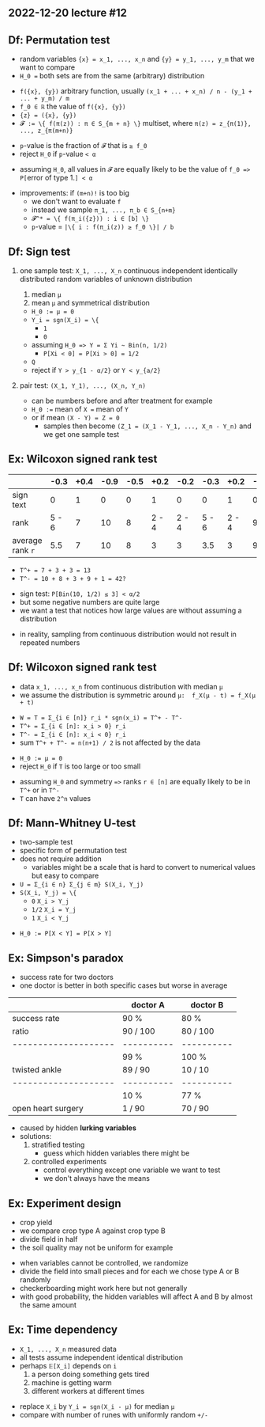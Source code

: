 2022-12-20
lecture #12
-----------



Df: Permutation test
--------------------
- random variables `{x} = x_1, ..., x_n` and `{y} = y_1, ..., y_m` that we want to compare
- `H_0 =` both sets are from the same (arbitrary) distribution

+ `f({x}, {y})` arbitrary function, usually `(x_1 + ... + x_n) / n - (y_1 + ... + y_m) / m`
+ `f_0 ∈ ℝ` the value of `f({x}, {y})`
+ `{z} = ({x}, {y})`
+ `𝓕 := \{ f(π(z)) : π ∈ S_{m + n} \}` multiset, where `π(z) = z_{π(1)}, ..., z_{π(m+n)}`

- `p`-value is the fraction of `𝓕` that is `≥ f_0`
- reject `H_0` if `p`-value `< α`

+ assuming `H_0`, all values in `𝓕` are equally likely to be the value of `f_0 => P[`error of type 1.`] < α`

- improvements: if `(m+n)!` is too big
	- we don't want to evaluate `f`
	- instead we sample `π_1, ..., π_b ∈ S_{n+m}`
	- `𝓕^* = \{ f(π_i({z})) : i ∈ [b] \}`
	- `p`-value = `|\{ i : f(π_i(z)) ≥ f_0 \}| / b`


Df: Sign test
-------------
1. one sample test: `X_1, ..., X_n` continuous independent identically distributed random variables of unknown distribution
	1. median `μ`
	2. mean `μ` and symmetrical distribution
	
	- `H_0 := μ = 0`
	- `Y_i = sgn(X_i) = \{`
		+ `1`
		+ `0`
	- assuming `H_0 => Y = Σ Yi ~ Bin(n, 1/2)`
		+ `P[Xi < 0] = P[Xi > 0] = 1/2`
		
	+ `Q`
	+ reject if `Y > y_{1 - α/2}` or `Y < y_{a/2}`

2. pair test: `(X_1, Y_1), ..., (X_n, Y_n)`
	- can be numbers before and after treatment for example

	+ `H_0 :=` mean of `X =` mean of `Y`
	+ or if mean `(X - Y) = Z = 0`
		+ samples then become `(Z_1 = (X_1 - Y_1, ..., X_n - Y_n)` and we get one sample test


Ex: Wilcoxon signed rank test
-----------------------------
|                  | -0.3  | +0.4 | -0.9 | -0.5 | +0.2 | -0.2 | -0.3 | +0.2 | -0.6 | -0.1 |
|------------------|-------|---|---|---|---|---|---|---|---|---|
| sign text        |   0   | 1 | 0 | 0 | 1 | 0 | 0 | 1 | 0 | 0 |
| rank             | 5 - 6 | 7  | 10 | 8 | 2 - 4 | 2 - 4 | 5 - 6 | 2 - 4 | 9 | 1 |
| average rank `r` |  5.5  | 7 | 10 | 8 | 3 | 3 | 3.5 | 3 | 9 | 1 |

+ `T^+ = 7 + 3 + 3 = 13`
+ `T^- = 10 + 8 + 3 + 9 + 1 = 42?`

- sign test: `P[Bin(10, 1/2) ≤ 3] < α/2`
- but some negative numbers are quite large
- we want a test that notices how large values are without assuming a distribution

+ in reality, sampling from continuous distribution would not result in repeated numbers


Df: Wilcoxon signed rank test
-----------------------------
- data `x_1, ..., x_n` from continuous distribution with median `μ`
- we assume the distribution is symmetric around `μ:  f_X(μ - t) = f_X(μ + t)`

+ `W = T = Σ_{i ∈ [n]} r_i * sgn(x_i) = T^+ - T^-`
+ `T^+ = Σ_{i ∈ [n]: x_i > 0} r_i`
+ `T^- = Σ_{i ∈ [n]: x_i < 0} r_i`
+ sum `T^+ + T^- = n(n+1) / 2` is not affected by the data

- `H_0 := μ = 0`
- reject `H_0` if `T` is too large or too small

+ assuming `H_0` and symmetry `=>` ranks `r ∈ [n]` are equally likely to be in `T^+` or in `T^-`
+ `T` can have `2^n` values


Df: Mann-Whitney U-test
-----------------------
- two-sample test
- specific form of permutation test
- does not require addition
	- variables might be a scale that is hard to convert to numerical values but easy to compare
- `U = Σ_{i ∈ n} Σ_{j ∈ m} S(X_i, Y_j)`
- `S(X_i, Y_j) = \{`
	- `0` 		`X_i > Y_j`
	- `1/2` 	`X_i = Y_j`
	- `1` 		`X_i < Y_j`
	
+ `H_0 := P[X < Y] = P[X > Y]`


Ex: Simpson's paradox
---------------------
- success rate for two doctors
- one doctor is better in both specific cases but worse in average

|                    | doctor A | doctor B |
|--------------------|----------|----------|
| success rate       |   90 %   |   80 %   |
| ratio              | 90 / 100 | 80 / 100 |
|--------------------|----------|----------|
|                    |   99 %   |  100 %   |
| twisted ankle      | 89 / 90  | 10 / 10  |
|--------------------|----------|----------|
|                    |   10 %   |   77 %   |
| open heart surgery |  1 / 90  | 70 / 90  |


- caused by hidden **lurking variables**
- solutions:
	1. stratified testing
		- guess which hidden variables there might be
	2. controlled experiments
		- control everything except one variable we want to test
		- we don't always have the means
		

Ex: Experiment design
---------------------
- crop yield
- we compare crop type A against crop type B
- divide field in half
- the soil quality may not be uniform for example

+ when variables cannot be controlled, we randomize
+ divide the field into small pieces and for each we chose type A or B randomly
+ checkerboarding might work here but not generally
+ with good probability, the hidden variables will affect A and B by almost the same amount


Ex: Time dependency
-------------------
- `X_1, ..., X_n` measured data
- all tests assume independent identical distribution
- perhaps `𝔼[X_i]` depends on `i`
	1. a person doing something gets tired
	2. machine is getting warm
	3. different workers at different times

+ replace `X_i` by `Y_i = sgn(X_i - μ)` for median `μ`
+ compare with number of runes with uniformly random `+/-`